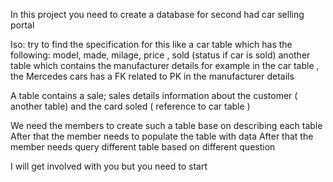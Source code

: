 In this project you need to create  a database for second had car selling portal

Iso: try to find the specification for this like a car table which has the following:
model, made, milage, price , sold (status if car is sold)
another table which contains the manufacturer details for example in the car table , the Mercedes cars has a FK related to PK in the manufacturer  details 

A table contains a sale; sales details information about the customer ( another table) and the card soled ( reference  to car table )

We need the members to create such a table base on describing each table 
After that the member needs to populate the table with data
After that the member needs query different table based on different question 

I will get involved with you but you need to start 

